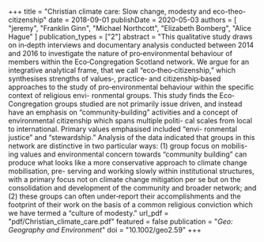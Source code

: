 +++
title = "Christian climate care: Slow change, modesty and eco-theo-citizenship"
date = 2018-09-01
publishDate = 2020-05-03
authors = [
  "jeremy",
  "Franklin Ginn",
  "Michael Northcott",
  "Elizabeth Bomberg",
  "Alice Hague"
]
publication_types = ["2"]
abstract = "This qualitative study draws on in‐depth interviews and documentary analysis conducted between 2014 and 2016 to investigate the nature of pro‐environmental behaviour of members within the Eco‐Congregation Scotland network. We argue for an integrative analytical frame, that we call “eco‐theo‐citizenship,” which synthesises strengths of values‐, practice‐ and citizenship‐based approaches to the study of pro‐environmental behaviour within the specific context of religious envi- ronmental groups. This study finds the Eco‐Congregation groups studied are not primarily issue driven, and instead have an emphasis on “community‐building” activities and a concept of environmental citizenship which spans multiple politi- cal scales from local to international. Primary values emphasised included “envi- ronmental justice” and “stewardship.” Analysis of the data indicated that groups in this network are distinctive in two particular ways: (1) group focus on mobilis- ing values and environmental concern towards “community building” can produce what looks like a more conservative approach to climate change mobilisation, pre- serving and working slowly within institutional structures, with a primary focus not on climate change mitigation per se but on the consolidation and development of the community and broader network; and (2) these groups can often under‐report their accomplishments and the footprint of their work on the basis of a common religious conviction which we have termed a “culture of modesty."
url_pdf = "pdf/Christian_climate_care.pdf"
featured = false
publication = "*Geo: Geography and Environment*"
doi = "10.1002/geo2.59"
+++


